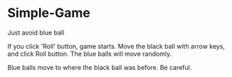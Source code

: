 # Simple-Game
Just avoid blue ball

If you click 'Roll' button, game starts.
Move the black ball with arrow keys, and click Roll button.
The blue balls will move randomly.

Blue balls move to where the black ball was before.
Be careful.
